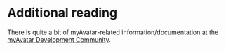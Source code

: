 # Additional reading

There is quite a bit of myAvatar-related information/documentation at the [myAvatar Development Community](https://github.com/myAvatar-Development-Community/).

